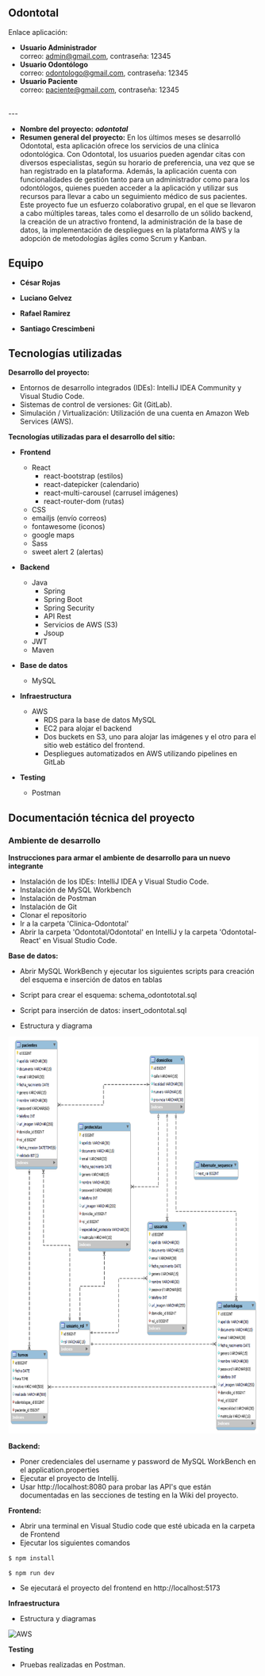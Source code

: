 ## Odontotal

Enlace aplicación:  <br/>
- **Usuario Administrador**<br/>
correo: admin@gmail.com, contraseña: 12345
- **Usuario Odontólogo**<br/>
correo: odontologo@gmail.com, contraseña: 12345
- **Usuario Paciente**<br/>
correo: paciente@gmail.com, contraseña: 12345
<br/>
---

- **Nombre del proyecto:** **_odontotal_**
- **Resumen general del proyecto:** En los últimos meses se desarrolló Odontotal, esta aplicación ofrece los servicios de una clínica odontológica. Con Odontotal, los usuarios pueden agendar citas con diversos especialistas, según su horario de preferencia, una vez que se han registrado en la plataforma. Además, la aplicación cuenta con funcionalidades de gestión tanto para un administrador como para los odontólogos, quienes pueden acceder a la aplicación y utilizar sus recursos para llevar a cabo un seguimiento médico de sus pacientes. <br>
Este proyecto fue un esfuerzo colaborativo grupal, en el que se llevaron a cabo múltiples tareas, tales como el desarrollo de un sólido backend, la creación de un atractivo frontend, la administración de la base de datos, la implementación de despliegues en la plataforma AWS y la adopción de metodologías ágiles como Scrum y Kanban.

## Equipo

- **César Rojas**

- **Luciano Gelvez**

- **Rafael Ramirez**

- **Santiago Crescimbeni**<br>

## Tecnologías utilizadas

**Desarrollo del proyecto:**

- Entornos de desarrollo integrados (IDEs): IntelliJ IDEA Community y Visual Studio Code.
- Sistemas de control de versiones: Git (GitLab).
- Simulación / Virtualización: Utilización de una cuenta en Amazon Web Services (AWS).

**Tecnologías utilizadas para el desarrollo del sitio:**

- **Frontend**

  - React
    - react-bootstrap (estilos)
    - react-datepicker (calendario)
    - react-multi-carousel (carrusel imágenes)
    - react-router-dom (rutas)
  - CSS
  - emailjs (envío correos)
  - fontawesome (iconos)
  - google maps
  - Sass
  - sweet alert 2 (alertas)

- **Backend**

  - Java
    - Spring
    - Spring Boot
    - Spring Security
    - API Rest
    - Servicios de AWS (S3)
    - Jsoup
  - JWT
  - Maven

- **Base de datos**

  - MySQL

- **Infraestructura**

  - AWS
    - RDS para la base de datos MySQL
    - EC2 para alojar el backend
    - Dos buckets en S3, uno para alojar las imágenes y el otro para el sitio web estático del frontend.
    - Despliegues automatizados en AWS utilizando pipelines en GitLab

- **Testing**
  - Postman

## Documentación técnica del proyecto

### **Ambiente de desarrollo**

**Instrucciones para armar el ambiente de desarrollo para un nuevo integrante**

- Instalación de los IDEs: IntelliJ IDEA y Visual Studio Code.
- Instalación de MySQL Workbench
- Instalación de Postman
- Instalación de Git
- Clonar el repositorio
- Ir a la carpeta 'Clinica-Odontotal'
- Abrir la carpeta 'Odontotal/Odontotal' en IntelliJ y la carpeta 'Odontotal-React' en Visual Studio Code.

**Base de datos:**

  - Abrir MySQL WorkBench y ejecutar los siguientes scripts para creación del esquema e inserción de datos en tablas
  - Script para crear el esquema: schema_odontototal.sql
  - Script para inserción de datos: insert_odontotal.sql

- Estructura y diagrama<br>

<img src="odontotal-diagram.png" alt="DER" width="800" height="800">

**Backend:**

- Poner credenciales del username y password de MySQL WorkBench en el application.properties
- Ejecutar el proyecto de Intellij.
- Usar http://localhost:8080 para probar las API's que están documentadas en las secciones de testing en la Wiki del proyecto.

**Frontend:**

 - Abrir una terminal en Visual Studio code que esté ubicada en la carpeta de Frontend
 - Ejecutar los siguientes comandos

```
$ npm install
```

```
$ npm run dev
```

- Se ejecutará el proyecto del frontend en http://localhost:5173

**Infraestructura**

- Estructura y diagramas

<img src="Diagrama_Redes_Equipo_7.png" alt="AWS" width="680" height="380">

**Testing**

- Pruebas realizadas en Postman.
